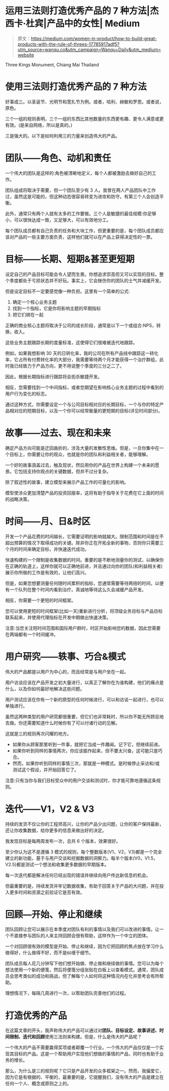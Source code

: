 # 运用三法则打造优秀产品的 7 种方法|杰西卡·杜宾|产品中的女性| Medium

> 原文：<https://medium.com/women-in-product/how-to-build-great-products-with-the-rule-of-threes-17785917adf5?utm_source=wanqu.co&utm_campaign=Wanqu+Daily&utm_medium=website>



Three Kings Monument, Chiang Mai Thailand



# 使用三法则打造优秀产品的 7 种方法

好事成三。以圣诞节、光明节和宽扎节为例。或者，哈利、赫敏和罗恩。或者说，原色。

三个一组的规则表明，三个一组的东西比其他数量的东西更有趣、更令人满意或更有效。(是来自网络，所以是真的。)

三是强大的。以下是如何利用三的力量来创造伟大的产品。

# 团队——角色、动机和责任

一个伟大的团队是这样的:角色被清晰地定义，每个人都被激励去做好自己的工作。

团队组成将取决于需要，但一个团队至少有 3 人。我曾在两人产品团队中工作过，虽然这是可能的，但这种动态很容易转变为进攻和防守。有第三个人会创造平衡。

此外，通常只有两个人就有太多的工作要做。三个人是敏捷的最佳规模:你足够小，可以很快达成一致，又足够大，可以有效地分工。

每个团队成员都有自己负责的任务和大块工作，但更重要的是，每个团队成员都应该对产品的一些主要方面负责，这样他们就可以在产品上获得决定性的一票。

# **目标——长期、短期&甚至更短期**

设定自己的产品目标可能会令人望而生畏。你想追求崇高但又可以实现的目标。整个季度都处于亏损状态并不好玩。事实上，它会挫伤你的团队的士气并减缓开发。

但是设定目标不一定要感觉像一种负担。这里有一个简单的公式:

1.  确定一个核心业务主题
2.  找到一个指标，它是你将影响主题的早期指标
3.  把它们绑在一起

正确的商业核心主题将取决于公司的成长阶段，通常是以下一个或组合:NPS，转换，收入。

这些业务主题跟踪长期的度量标准，这使得它们很难被迭代地跟踪。

例如，如果我想影响 30 天的日转化率，我的公司在所有产品线中跟踪这一转化率，它占所有付费转化率的大部分，我需要等待两个月才能获得一个治疗群组，此时我已经致力于产品方向，更不用说整个季度的三分之二了。

因此，根据长期指标进行跟踪将会扼杀敏捷开发。

相反，您需要找到一个中间指标，或者您期望在影响核心业务主题的过程中看到的用户行为变化的标志。

通过这种方式，你需要设定一个与公司目标相对应的长期目标，一个与你的特定产品相对应的短期目标，以及一个你可以经常衡量的更短期的目标(详见时间部分)。

# 故事——过去、现在和未来

确定产品方向可能是迂回曲折的，涉及大量的发散性思维。但是，一旦你集中在一个目标上，你需要让你的观众，也就是你的团队和利益相关者，能够理解。

一个好的故事涵盖过去，触及现状，然后用你的产品在世界上构建一个未来的愿景。它包括支持你观点的关键数据，但并不过分复杂。

除了叙述性的故事，建立模型来展示产品工作的可量化的影响。

模型使涉众更加清楚产品的投资回报率，这将有助于指导关于花费在它上面的时间的战略决策。

# **时间——月、日&时区**

开发一个产品花费的时间越长，它需要证明的影响就越大。限制范围和时间是在不超出预算的情况下取得成功的关键。除非你正在开拓全新的事物，否则你只需要三个月的时间来确定目标，并快速迭代成功。

快速构建的一个限制是收集数据的时间。重要的是不断地测量你的测试，以确保你在正确的轨道上，这样你就可以正确地前进，并且通过向你的团队(和利益相关者)展示你所做的工作是有效的，让他们高兴。

但是，如果您想要测量任何随时间累积的指标，您通常需要等待两倍的时间，以便有一个队列在整个时间内看到治疗。真诚地等待这么久会减缓产品开发。

相反，你需要一个更短的时间框架。

您可以使用更短的时间框架(比如一天)重新进行分析，将顶级业务目标与产品目标联系起来，并使用代理指标在开发中期做出快速决策。

注意:当您关注短时间范围和国际用户群时，时区开始影响您的数据，因此您需要在两端都有一个时间缓冲。

# **用户研究——轶事、巧合&模式**

伟大的产品都是以用户为中心的，而且经常是与用户坐在一起。

用户访谈应该在产品开发之初大量进行，以真正了解你在为谁构建，他们的痛点是什么，以及你如何最好地解决这些问题。

用户测试应该在你有一个新的原型的任何时候进行，可以和访谈一起进行，也可以单独进行。

虽然这两种类型的用户研究都很重要，但它们也非常耗时，所以你不能无所顾忌地去做。你还需要知道什么时候你有了可以付诸行动的见解。

这就是三的规则再次闪耀的地方。

*   如果你从顾客那里听到一件事，就把它当成一件趣闻。记下它，但继续前进。
*   如果你听到同样的事情两次，你应该振作起来，但不要太兴奋。这可能只是巧合。
*   然而，如果你听到同样的事情三次，那就是一种模式。是时候停止采访和/或测试这个假设，并开始回答它了。

注意:只有当你与我们目标受众中的用户交谈和测试时，你才能可靠地遵循这条规则。

# **迭代——V1，V2 & V3**

持续的发货不仅让你的工程师高兴，让你的产品少出问题，让你的客户保持最新，还让你收集数据，给你更多的信息来做出好的决定。

我发现目标是每两周发布一次，总共 6 个版本，效果很好。

至少你认为这不是遵循 3 模式的规则，每个整数版本(V1，V2，V3)都是一个完全建立的新功能，基于与用户交谈和挖掘数据的洞察力。每半个版本(V0，V1.5，V2.5)都是测试一个想法和收集更多数据的早期版本。

每一次迭代都是解决任何已经出现的错误并继续向用户传达新信息的机会。

但最重要的是，持续发货并牢记数据收集，有助于回答关于产品的大问题，并在投入更多时间和资源之前验证它是否有效。

# 回顾—开始、停止和继续

团队回顾让您可以展示在本季度对团队有利的事情以及我们可以改进的事情。让一个不直接参与团队的人来主持回顾会很有帮助，这样作为一个中立的团体。

一个对回顾很有效的模型是开始、停止和继续，因为它把回顾的焦点放在学习什么做得好，什么做得不好，而不是纠缠于细节。

团队成员每人花几分钟写下他们想开始做、停止做和继续做的事情。您可以为每个想法使用一个新的便笺，然后将便笺分组张贴在白板上以查看模式。通常，团队成员会思考类似的成功和挑战，但了解每个人如何将这种情况内在化并思考会有所帮助。

理想情况下，每隔几周进行一次，以帮助团队完善他们的过程。

# 打造优秀的产品

在这篇文章的开头，我声称伟大的产品可以通过对**团队、目标设定、故事讲述、时间限制、迭代和回顾**使用三法则来构建。但是，什么是伟大的产品呢？

一个伟大的产品不需要赢得奖项或者颠覆一个行业。一个伟大的产品仅仅是一个实现其目标的产品。这是一个帮助用户实现他们想做的事情的产品，同时也有助于业务的增长。

那么，为什么是三的规则呢？它只是产品开发的众多框架之一。然而，我偏爱它，因为它是有根据的、平衡的，最重要的是，它提醒我们，没有伟大的产品是建立在任何一个人、概念或原则之上的。